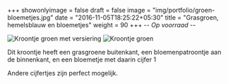 +++
showonlyimage = false
draft = false
image = "img/portfolio/groen-bloemetjes.jpg"
date = "2016-11-05T18:25:22+05:30"
title = "Grasgroen, hemelsblauw en bloemetjes"
weight = 90
+++
*-- Op voorraad --*
<!--more-->
![Kroontje groen met versiering][1]
![Kroontje groen][2]

Dit kroontje heeft een grasgroene buitenkant, een bloemenpatroontje aan de binnenkant, en een bloemetje met daarin cijfer 1

Andere cijfertjes zijn perfect mogelijk.


[1]: /img/portfolio/groen-bloemetjes.jpg
[2]: /img/portfolio/alternatieven/groen_bloemen_plain.jpg
